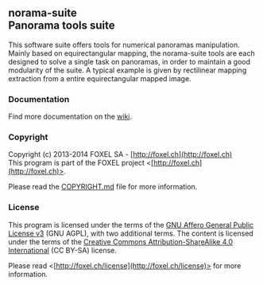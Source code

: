 
## norama-suite<br />Panorama tools suite

This software suite offers tools for numerical panoramas manipulation. Mainly based on equirectangular mapping, the norama-suite tools are each designed to solve a single task on panoramas, in order to maintain a good modularity of the suite. A typical example is given by rectilinear mapping extraction from a entire equirectangular mapped image.


### Documentation

Find more documentation on the [wiki](https://github.com/FoxelSA/norama-suite/wiki).


### Copyright

Copyright (c) 2013-2014 FOXEL SA - [http://foxel.ch](http://foxel.ch)<br />
This program is part of the FOXEL project <[http://foxel.ch](http://foxel.ch)>.

Please read the [COPYRIGHT.md](COPYRIGHT.md) file for more information.


### License

This program is licensed under the terms of the
[GNU Affero General Public License v3](http://www.gnu.org/licenses/agpl.html)
(GNU AGPL), with two additional terms. The content is licensed under the terms
of the
[Creative Commons Attribution-ShareAlike 4.0 International](http://creativecommons.org/licenses/by-sa/4.0/)
(CC BY-SA) license.

Please read <[http://foxel.ch/license](http://foxel.ch/license)> for more
information.
